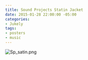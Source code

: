 ```yaml
---
title: Sound Projects Statin Jacket
date: 2015-01-28 22:00:00 -05:00
categories:
- Jukely
tags:
- posters
- music
---
```


![Sp_satin.png](/uploads/Sp_satin.png)
